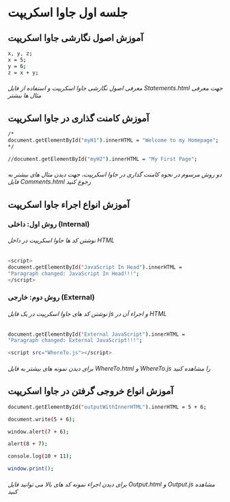 # جلسه اول جاوا اسکریپت

## آموزش اصول نگارشی جاوا اسکریپت

```bash
x, y, z;  
x = 5;     
y = 6;       
z = x + y;
```
###### معرفی اصول نگارشی جاوا اسکریپت و استفاده از فایل Statements.html جهت معرفی مثال ها بیشتر



## آموزش کامنت گذاری در جاوا اسکریپت

```bash
/*
document.getElementById("myH1").innerHTML = "Welcome to my Homepage";
*/
```
```bash
//document.getElementById("myH2").innerHTML = "My First Page";
```
###### دو روش مرسوم در نحوه کامنت گذاری در جاوا اسکریپت، جهت دیدن مثال های بیشتر به فایل Comments.html رجوع کنید

## آموزش انواع اجراء جاوا اسکریپت
### روش اول: داخلی (Internal)
###### نوشتن کد ها جاوا اسکریپت در داخل HTML
```bash
<script>
document.getElementById("JavaScript In Head").innerHTML =
"Paragraph changed: JavaScript In Head!!!";
</script>
```
### روش دوم: خارجی (External)
###### نوشتن کد های جاوا اسکریپت در یک فایل js و اجراء آن در HTML
```bash
document.getElementById("External JavaScript").innerHTML =
"Paragraph changed: External JavaScript!!!";
```
```bash
<script src="WhereTo.js"></script>
```

###### برای دیدن نمونه های بیشتر به فایل WhereTo.html و WhereTo.js را مشاهده کنید

## آموزش انواع خروجی گرفتن در جاوا اسکریپت

```bash
document.getElementById("outputWithInnerHTML").innerHTML = 5 + 6;
```

```bash
document.write(5 + 6);
```

```bash
window.alert(7 + 6);
```

```bash
alert(8 + 7);
```

```bash
console.log(10 + 11);
```

```bash
window.print();
```


###### برای دیدن اجراء نمونه کد های بالا می توانید فایل Output.html و Output.js مشاهده کنید
